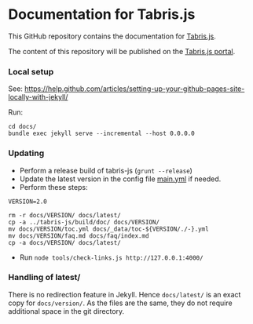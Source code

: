 # Documentation for Tabris.js

This GitHub repository contains the documentation for [Tabris.js](https://tabrisjs.com/).

The content of this repository will be published on the [Tabris.js portal](https://tabrisjs.com/documentation/).

### Local setup

See: https://help.github.com/articles/setting-up-your-github-pages-site-locally-with-jekyll/

Run:

    cd docs/
    bundle exec jekyll serve --incremental --host 0.0.0.0

### Updating

- Perform a release build of tabris-js (`grunt --release`)
- Update the latest version in the config file [main.yml](./docs/_data/main.yml) if needed.
- Perform these steps:

```
VERSION=2.0

rm -r docs/VERSION/ docs/latest/
cp -a ../tabris-js/build/doc/ docs/VERSION/
mv docs/VERSION/toc.yml docs/_data/toc-${VERSION/./-}.yml
mv docs/VERSION/faq.md docs/faq/index.md
cp -a docs/VERSION/ docs/latest/
```

- Run `node tools/check-links.js http://127.0.0.1:4000/`

### Handling of latest/

There is no redirection feature in Jekyll. Hence `docs/latest/` is an exact copy for `docs/version/`. As the files are the same, they do not require additional space in the git directory.
